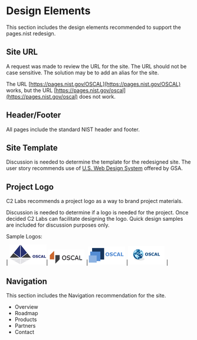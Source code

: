 # Design Elements

This section includes the design elements recommended to support the pages.nist redesign.

## Site URL

A request was made to review the URL for the site. The URL should not be case sensitive. The solution may be to add an alias for the site.

The URL [https://pages.nist.gov/OSCAL](https://pages.nist.gov/OSCAL) works, but the URL [https://pages.nist.gov/oscal](https://pages.nist.gov/oscal) does not work.

## Header/Footer

All pages include the standard NIST header and footer.

## Site Template

Discussion is needed to determine the template for the redesigned site. The user story recommends use of [U.S. Web Design System](https://designsystem.digital.gov/) offered by GSA.

## Project Logo
C2 Labs recommends a project logo as a way to brand project materials.

Discussion is needed to determine if a logo is needed for the project. Once decided C2 Labs can facilitate designing the logo. Quick design samples are included for discussion purposes only.

Sample Logos:

|  ![Sample Logo 1 for OSCAL](imgs/OSCAL_Logo1.png
      )|![Sample Logo 2 for OSCAL](imgs/OSCAL_Logo2.png
      )  |![Sample Logo 3 for OSCAL](imgs/OSCAL_Logo3.png
      ) |![Sample Logo 4 for OSCAL](imgs/OSCAL_Logo4.png
      ) |

## Navigation
This section includes the Navigation recommendation for the site.

 - Overview
- Roadmap
- Products
- Partners
- Contact
